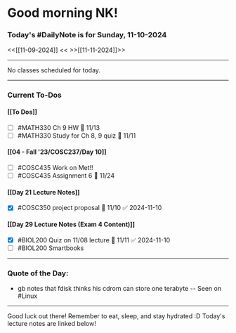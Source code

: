 # Good morning NK!
### Today's #DailyNote is for  Sunday, 11-10-2024

<<[[11-09-2024]] <<
\>>[[11-11-2024]]>>

------------
No classes scheduled for today.

------------
### Current To-Dos
#### [[To Dos]]
- [ ] #MATH330 Ch 9 HW 📅 11/13 
- [ ] #MATH330 Study for Ch 8, 9 quiz 📅 11/11
#### [[04 - Fall '23/COSC237/Day 10]]
- [ ] #COSC435 Work on Met!!
- [ ] #COSC435 Assignment 6 📅 11/24
#### [[Day 21 Lecture Notes]]
- [x] #COSC350 project proposal 📅 11/10 ✅ 2024-11-10
#### [[Day 29 Lecture Notes (Exam 4 Content)]]
- [x] #BIOL200 Quiz on 11/08 lecture 📅 11/11 ✅ 2024-11-10
- [ ] #BIOL200 Smartbooks

----------
### Quote of the Day:

 * gb notes that fdisk thinks his cdrom can store one terabyte
		-- Seen on #Linux

-------
Good luck out there! Remember to eat, sleep, and stay hydrated :D
Today's lecture notes are linked below!